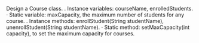Design a Course class.
. Instance variables: courseName, enrolledStudents.
· Static variable: maxCapacity, the maximum number of students for any
course.
. Instance methods: enrollStudent(String studentName), unenrollStudent(String studentName).
· Static method: setMaxCapacity(int capacity), to set the maximum
capacity for courses.
